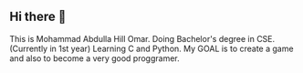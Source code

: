 ## Hi there 👋
This is Mohammad Abdulla Hill Omar.
Doing Bachelor's degree in CSE.(Currently in 1st year)
Learning C and Python.
My GOAL is to create a game and also to become a very good proggramer.

<!--
**hillomar/hillomar** is a ✨ _special_ ✨ repository because its `README.md` (this file) appears on your GitHub profile.

Here are some ideas to get you started:

- 🔭 I’m currently working on Computer Science and Engineering as a student.
- 🌱 I’m currently learning programming.
- 👯 I’m looking to collaborate on ...
- 🤔 I’m looking for help with programming.
- 💬 Ask me about ...
- 📫 How to reach me: ...
- 😄 Pronouns: he/him
- ⚡ Fun fact: I'm a great football player.
-->
